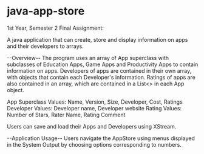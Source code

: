 # java-app-store
1st Year, Semester 2 Final Assignment:

A java application that can create, store and display information on apps and their developers to arrays.

--Overview--
The program uses an array of App superclass with subclasses of Education Apps, Game Apps and Productivity Apps to contain information on apps.
Developers of apps are contained in their own array, with objects that contain each Developer's information.
Ratings of apps are also contained in an array, which are contained in a List<> in each App object.

App Superclass Values: Name, Version, Size, Developer, Cost, Ratings
Developer Values: Developer name, Developer website
Rating Values: Number of Stars, Rater Name, Rating Comment

Users can save and load their Apps and Developers using XStream.

--Application Usage--
Users navigate the AppStore using menus displayed in the System Output by choosing options corresponding to numbers. 
